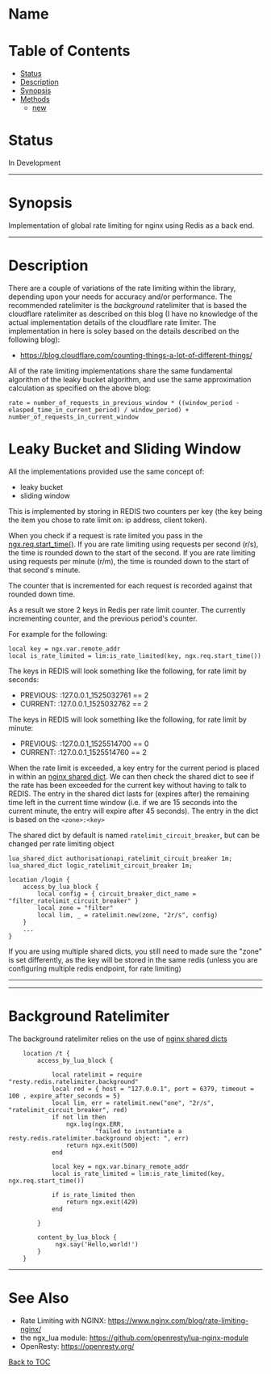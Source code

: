 # Name



# Table of Contents

* [Status](#status)
* [Description](#description)
* [Synopsis](#synopsis)
* [Methods](#methods)
    * [new](#new)

# Status

In Development

----

# Synopsis

Implementation of global rate limiting for nginx using Redis as a back end.

----

# Description

There are a couple of variations of the rate limiting within the library, depending upon your needs for
accuracy and/or performance.  The recommended ratelimiter is the *background* ratelimiter that is based
the cloudflare ratelimiter as described on this blog (I have no knowledge of the actual implementation details of the cloudflare rate limiter.  The implementation in here is soley based on the details described on the following blog):

- https://blog.cloudflare.com/counting-things-a-lot-of-different-things/

All of the rate limiting implementations share the same fundamental algorithm of the leaky bucket algorithm, and use the same approximation calculation as specified on the above blog:

```
rate = number_of_requests_in_previous_window * ((window_period - elasped_time_in_current_period) / window_period) + number_of_requests_in_current_window
```

# Leaky Bucket and Sliding Window

All the implementations provided use the same concept of:

- leaky bucket
- sliding window

This is implemented by storing in REDIS two counters per key (the key being the item you chose to rate limit on: ip address, client token).

When you check if a request is rate limited you pass in the [ngx.req.start_time()](https://github.com/openresty/lua-nginx-module#ngxreqstart_time).  If you are rate limiting using requests per second (r/s), the time is rounded down to the start of the second.  If you are rate limiting using requests per minute (r/m), the time is rounded down to the start of that second's minute.  

The counter that is incremented for each request is recorded against that rounded down time.

As a result we store 2 keys in Redis per rate limit counter.  The currently incrementing counter, and the previous period's counter.

For example for the following:
```
local key = ngx.var.remote_addr
local is_rate_limited = lim:is_rate_limited(key, ngx.req.start_time())
```

The keys in REDIS will look something like the following, for rate limit by seconds:

- PREVIOUS: <zone>:127.0.0.1_1525032761 == 2
- CURRENT:  <zone>:127.0.0.1_1525032762 == 2

The keys in REDIS will look something like the following, for rate limit by minute:

- PREVIOUS: <zone>:127.0.0.1_1525514700 == 0
- CURRENT:  <zone>:127.0.0.1_1525514760 == 2


When the rate limit is exceeded, a key entry for the current period is placed in within an [nginx shared dict](https://github.com/openresty/lua-nginx-module#ngxshareddict).  We can then check the shared dict to see if the rate has been exceeded for the current key without having to talk to REDIS.  The entry in the shared dict lasts for (expires after) the remaining time left in the current time window (i.e. if we are 15 seconds into the current minute, the entry will expire after 45 seconds).  The entry in the dict is based on the `<zone>:<key>`

The shared dict by default is named `ratelimit_circuit_breaker`, but can be changed per rate limiting object

```
lua_shared_dict authorisationapi_ratelimit_circuit_breaker 1m;
lua_shared_dict logic_ratelimit_circuit_breaker 1m;
```

```
location /login {
    access_by_lua_block {
        local config = { circuit_breaker_dict_name = "filter_ratelimit_circuit_breaker" }
        local zone = "filter"
        local lim, _ = ratelimit.new(zone, "2r/s", config)
    }
    ...
}
```

If you are using multiple shared dicts, you still need to made sure the "zone" is set differently, as the key will be stored in the same redis (unless you are configuring multiple redis endpoint, for rate limiting)

----




----

# Background Ratelimiter

The background ratelimiter relies on the use of [nginx shared dicts](https://github.com/openresty/lua-nginx-module#ngxshareddict)





```
    location /t {
        access_by_lua_block {

            local ratelimit = require "resty.redis.ratelimiter.background"
            local red = { host = "127.0.0.1", port = 6379, timeout = 100 , expire_after_seconds = 5}
            local lim, err = ratelimit.new("one", "2r/s", "ratelimit_circuit_breaker", red)
            if not lim then
                ngx.log(ngx.ERR,
                        "failed to instantiate a resty.redis.ratelimiter.background object: ", err)
                return ngx.exit(500)
            end

            local key = ngx.var.binary_remote_addr
            local is_rate_limited = lim:is_rate_limited(key, ngx.req.start_time())

            if is_rate_limited then
                return ngx.exit(429)
            end

        }

        content_by_lua_block {
             ngx.say('Hello,world!')
        }
    }
```

----

# See Also

* Rate Limiting with NGINX: https://www.nginx.com/blog/rate-limiting-nginx/
* the ngx_lua module: https://github.com/openresty/lua-nginx-module
* OpenResty: https://openresty.org/

[Back to TOC](#table-of-contents)
